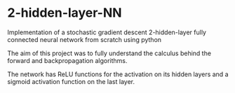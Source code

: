 # 2-hidden-layer-NN

Implementation of a stochastic gradient descent 2-hidden-layer fully connected neural network from scratch using python

The aim of this project was to fully understand the calculus behind the forward and backpropagation algorithms.

The network has ReLU functions for the activation on its hidden layers and a sigmoid activation function on the last layer.

